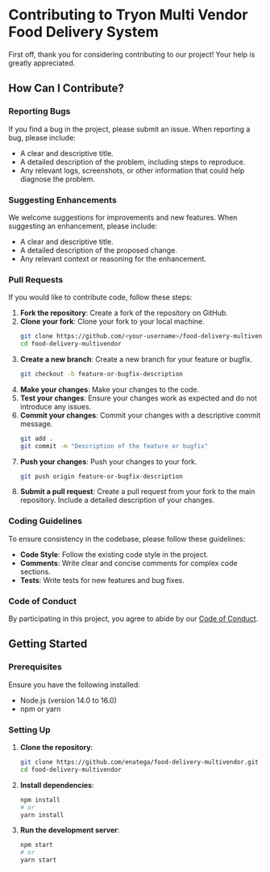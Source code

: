 # Contributing to Tryon Multi Vendor Food Delivery System

First off, thank you for considering contributing to our project! Your help is greatly appreciated.

## How Can I Contribute?

### Reporting Bugs

If you find a bug in the project, please submit an issue. When reporting a bug, please include:

- A clear and descriptive title.
- A detailed description of the problem, including steps to reproduce.
- Any relevant logs, screenshots, or other information that could help diagnose the problem.

### Suggesting Enhancements

We welcome suggestions for improvements and new features. When suggesting an enhancement, please include:

- A clear and descriptive title.
- A detailed description of the proposed change.
- Any relevant context or reasoning for the enhancement.

### Pull Requests

If you would like to contribute code, follow these steps:

1. **Fork the repository**: Create a fork of the repository on GitHub.
2. **Clone your fork**: Clone your fork to your local machine.
    ```bash
    git clone https://github.com/<your-username>/food-delivery-multivendor.git
    cd food-delivery-multivendor
    ```
3. **Create a new branch**: Create a new branch for your feature or bugfix.
    ```bash
    git checkout -b feature-or-bugfix-description
    ```
4. **Make your changes**: Make your changes to the code.
5. **Test your changes**: Ensure your changes work as expected and do not introduce any issues.
6. **Commit your changes**: Commit your changes with a descriptive commit message.
    ```bash
    git add .
    git commit -m "Description of the feature or bugfix"
    ```
7. **Push your changes**: Push your changes to your fork.
    ```bash
    git push origin feature-or-bugfix-description
    ```
8. **Submit a pull request**: Create a pull request from your fork to the main repository. Include a detailed description of your changes.

### Coding Guidelines

To ensure consistency in the codebase, please follow these guidelines:

- **Code Style**: Follow the existing code style in the project.
- **Comments**: Write clear and concise comments for complex code sections.
- **Tests**: Write tests for new features and bug fixes.

### Code of Conduct

By participating in this project, you agree to abide by our [Code of Conduct](CODE_OF_CONDUCT.md).

## Getting Started

### Prerequisites

Ensure you have the following installed:

- Node.js (version 14.0 to 16.0)
- npm or yarn

### Setting Up

1. **Clone the repository**:
    ```bash
    git clone https://github.com/enatega/food-delivery-multivendor.git
    cd food-delivery-multivendor
    ```

2. **Install dependencies**:
    ```bash
    npm install
    # or
    yarn install
    ```

3. **Run the development server**:
    ```bash
    npm start
    # or
    yarn start
    ```

